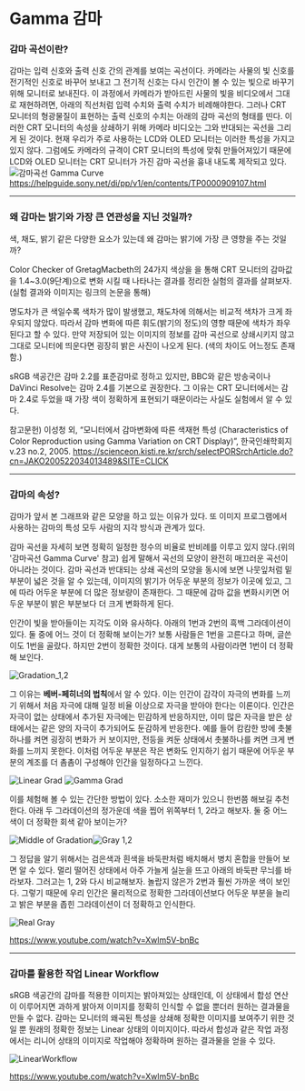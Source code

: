 # Gamma 감마
 
### 감마 곡선이란?
감마는 입력 신호와 출력 신호 간의 관계를 보여는 곡선이다.
카메라는 사물의 빛 신호를 전기적인 신호로 바꾸어 보내고 그 전기적 신호는 다시 인간이 볼 수 있는 빛으로 바꾸기 위해 모니터로 보내진다. 이 과정에서 카메라가 받아드린 사물의 빛을 비디오에서 그대로 재현하려면, 아래의 직선처럼 입력 수치와 출력 수치가 비례해야한다. 그러나 CRT 모니터의 형광물질이 표현하는 출력 신호의 수치는 아래의 감마 곡선의 형태를 띤다. 이러한 CRT 모니터의 속성을 상쇄하기 위해 카메라 비디오는 그와 반대되는 곡선을 그리게 된 것이다.
현재 우리가 주로 사용하는 LCD와 OLED 모니터는 이러한 특성을 가지고 있지 않다. 그럼에도 카메라의 규격이 CRT 모니터의 특성에 맞춰 만들어져있기 때문에 LCD와 OLED 모니터는 CRT 모니터가 가진 감마 곡선을 흉내 내도록 제작되고 있다.
![감마곡선 Gamma Curve](https://helpguide.sony.net/di/pp/v1/en/contents/image/gamma_01.png)
https://helpguide.sony.net/di/pp/v1/en/contents/TP0000909107.html

___

### 왜 감마는 밝기와 가장 큰 연관성을 지닌 것일까?
색, 채도, 밝기 같은 다양한 요소가 있는데 왜 감마는 밝기에 가장 큰 영향을 주는 것일까?

Color Checker of GretagMacbeth의 24가지 색상을 을 통해 CRT 모니터의 감마값을 1.4~3.0(9단계)으로 변화 시킬 때 나타나는 결과를 정리한 실험의 결과를 살펴보자.
(실험 결과와 이미지는 링크의 논문을 통해)

명도차가 큰 색일수록 색차가 많이 발생했고, 채도차에 의해서는 비교적 색차가 크게 좌우되지 않았다. 따라서 감마 변화에 따른 휘도(밝기의 정도)의 영향 때문에 색차가 좌우된다고 할 수 있다.
만약 저장되어 있는 이미지의 정보를 감마 곡선으로 상쇄시키지 않고 그대로 모니터에 띄운다면 굉장히 밝은 사진이 나오게 된다. (색의 차이도 어느정도 존재함.)

sRGB 색공간은 감마 2.2를 표준감마로 정하고 있지만, BBC와 같은 방송국이나 DaVinci Resolve는 감마 2.4를 기본으로 권장한다.  그 이유는 CRT 모니터에서는 감마 2.4로 두었을 때 가장 색이 정확하게 표현되기 때문이라는 사실도 실험에서 알 수 있다.

참고문헌)
이성청 외, “모니터에서 감마변화에 따른 색재현 특성 (Characteristics of Color Reproduction using Gamma Variation on CRT Display)”, 한국인쇄학회지 v.23 no.2, 2005.
https://scienceon.kisti.re.kr/srch/selectPORSrchArticle.do?cn=JAKO200522034013489&SITE=CLICK 

___

### 감마의 속성?
감마가 앞서 본 그래프와 같은 모양을 하고 있는 이유가 있다. 또 이미지 프로그램에서 사용하는 감마의 특성 모두 사람의 지각 방식과 관계가 있다.

감마 곡선을 자세히 보면 정확히 일정한 정수의 비율로 반비례를 이루고 있지 않다.(위의 '감마곡선 Gamma Curve' 참고) 쉽게 말해서 곡선의 모양이 완전히 매끄러운 곡선이 아니라는 것이다. 감마 곡선과 반대되는 상쇄 곡선의 모양을 동시에 보면 나뭇잎처럼 밑부분이 넓은 것을 알 수 있는데, 이미지의 밝기가 어두운 부분의 정보가 이곳에 있고, 그에 따라 어두운 부분에 더 많은 정보량이 존재한다.
그 때문에 감마 값을 변화시키면 어두운 부분이 밝은 부분보다 더 크게 변화하게 된다.

인간이 빛을 받아들이는 지각도 이와 유사하다. 아래의 1번과 2번의 흑백 그라데이션이 있다. 둘 중에 어느 것이 더 정확해 보이는가? 보통 사람들은 1번을 고른다고 하며, 글쓴이도 1번을 골랐다. 하지만 2번이 정확한 것이다. 대게 보통의 사람이라면 1번이 더 정확해 보인다.

![Gradation_1,2](https://user-images.githubusercontent.com/90572845/137594857-8d08375e-30f2-47a0-96f8-acd90ff50cca.png)

그 이유는 **베버-페히너의 법칙**에서 알 수 있다. 이는 인간이 감각이 자극의 변화를 느끼기 위해서 처음 자극에 대해 일정 비율 이상으로 자극을 받아야 한다는 이론이다. 인간은 자극이 없는 상태에서 추가된 자극에는 민감하게 반응하지만, 이미 많은 자극을 받은 상태에서는 같은 양의 자극이 추가되어도 둔감하게 반응한다. 예를 들어 캄캄한 방에 촛불 하나를 켜면 굉장히 변화가 커 보이지만, 전등을 켜둔 상태에서 촛불하나를 켜면 크게 변화를 느끼지 못한다. 이처럼 어두운 부분은 작은 변화도 인지하기 쉽기 때문에 어두운 부분의 계조를 더 촘촘이 구성해야 인간을 일정하다고 느낀다.

![Linear Grad](https://user-images.githubusercontent.com/90572845/137594902-505e0691-980e-4870-abc1-dd05dc746e4d.png)
![Gamma Grad](https://user-images.githubusercontent.com/90572845/137594904-ea7736e2-9df7-4c4a-8644-49576f71738d.png)

이를 체험해 볼 수 있는 간단한 방법이 있다. 소소한 재미가 있으니 한번쯤 해보길 추천한다.
아래 두 그라데이션의 정가운데 색을 찝어 위쪽부터 1, 2라고 해보자. 둘 중 어느 색이 더 정확한 회색 같아 보이는가?

![Middle of Gradation](https://user-images.githubusercontent.com/90572845/137594968-e4ada52d-4b8d-4e75-8348-840b3493db27.png)![Gray 1,2](https://user-images.githubusercontent.com/90572845/137594926-27b0a0f8-5ee4-4f1e-82f1-1d89767cb2f9.png)

그 정답을 알기 위해서는 검은색과 흰색을 바둑판처럼 배치해서 병치 혼합을 만들어 보면 알 수 있다. 멀리 떨어진 상태에서 아주 가늘게 실눈을 뜨고 아래의 바둑판 무늬를 바라보자. 그러고는 1, 2와 다시 비교해보자. 놀랍지 않은가 2번과 훨씬 가까운 색이 보인다. 그렇기 때문에 우리 인간은 물리적으로 정확한 그라데이션보다 어두운 부분을 늘리고 밝은 부분을 좁힌 그라데이션이 더 정확하고 인식한다.

![Real Gray](https://user-images.githubusercontent.com/90572845/137594933-2d7f5058-7774-4a04-9fa1-065af706beb3.png)

https://www.youtube.com/watch?v=Xwlm5V-bnBc

___

### 감마를 활용한 작업 Linear Workflow

sRGB 색공간의 감마를 적용한 이미지는 밝아져있는 상태인데, 이 상태에서 합성 연산이 이루어지면 과하게 밝아져 이미지를 정확히 인식할 수 없을 뿐더러 원하는 결과물을 만들 수 없다.
감마는 모니터의 왜곡된 특성을 상쇄해 정확한 이미지를 보여주기 위한 것일 뿐 원래의 정확한 정보는 Linear 상태의 이미지이다. 따라서 합성과 같은 작업 과정에서는 리니어 상태의 이미지로 작업해야 정확하며 원하는 결과물을 얻을 수 있다.

![LinearWorkflow](https://user-images.githubusercontent.com/90572845/137595053-882d6578-7b5b-4a90-bf16-9816739ceb03.png)

https://www.youtube.com/watch?v=Xwlm5V-bnBc
